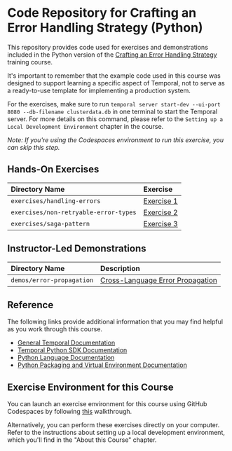 # Code Repository for Crafting an Error Handling Strategy (Python)

This repository provides code used for exercises and demonstrations
included in the Python version of the [Crafting an Error Handling Strategy](https://learn.temporal.io/courses/errstrat/)
training course.

It's important to remember that the example code used in this course was designed 
to support learning a specific aspect of Temporal, not to serve as a ready-to-use 
template for implementing a production system.

For the exercises, make sure to run `temporal server start-dev --ui-port 8080 --db-filename clusterdata.db` 
in one terminal to start the Temporal server. For more details on this command,
please refer to the `Setting up a Local Development Environment` chapter in the
course. 

*Note: If you're using the Codespaces environment to run this exercise, you can skip this step.*

## Hands-On Exercises

| Directory Name                           | Exercise                                                    |
| :--------------------------------------- | :---------------------------------------------------------- |
| `exercises/handling-errors`              | [Exercise 1](exercises/handling-errors/README.md)           |
| `exercises/non-retryable-error-types`    | [Exercise 2](exercises/non-retryable-error-types/README.md) |
| `exercises/saga-pattern`        | [Exercise 3](exercises/sagas/README.md)                       |

## Instructor-Led Demonstrations

| Directory Name            | Description                                                         |
| :------------------------ | :------------------------------------------------------------------ |
| `demos/error-propagation` | [Cross-Language Error Propagation](demos/error-propagation/README.md) |

## Reference

The following links provide additional information that you may find helpful as
you work through this course.

- [General Temporal Documentation](https://docs.temporal.io/)
- [Temporal Python SDK Documentation](https://python.temporal.io/)
- [Python Language Documentation](https://docs.python.org/3/)
- [Python Packaging and Virtual Environment Documentation](https://packaging.python.org/en/latest/tutorials/installing-packages/#creating-virtual-environments)

## Exercise Environment for this Course

You can launch an exercise environment for this course using GitHub Codespaces by 
following [this](codespaces.md) walkthrough.

Alternatively, you can perform these exercises directly on your computer. Refer 
to the instructions about setting up a local development environment, which you'll 
find in the "About this Course" chapter.
